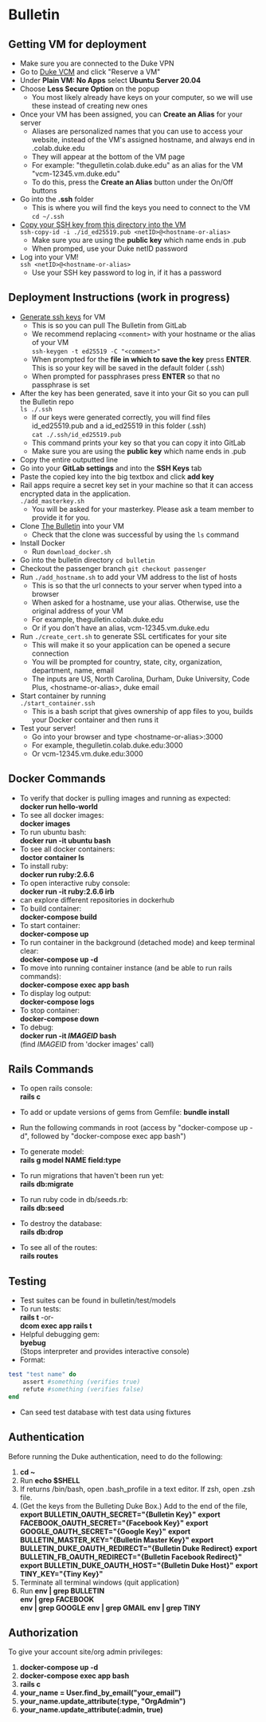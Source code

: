# Bulletin

## Getting VM for deployment  
* Make sure you are connected to the Duke VPN  
* Go to [Duke VCM](https://vcm.duke.edu/) and click "Reserve a VM"  
* Under **Plain VM: No Apps** select **Ubuntu Server 20.04**  
* Choose **Less Secure Option** on the popup  
    * You most likely already have keys on your computer, so we will use these instead of creating new ones  
* Once your VM has been assigned, you can **Create an Alias** for your server  
    * Aliases are personalized names that you can use to access your website, instead of the VM's assigned hostname, and always end in .colab.duke.edu  
    * They will appear at the bottom of the VM page  
    * For example: "thegulletin.colab.duke.edu" as an alias for the VM "vcm-12345.vm.duke.edu"  
    * To do this, press the **Create an Alias** button under the On/Off buttons  
* Go into the **.ssh** folder  
    * This is where you will find the keys you need to connect to the VM  
`cd ~/.ssh`  
* [Copy your SSH key from this directory into the VM](https://www.ssh.com/ssh/copy-id#copy-the-key-to-a-server)  
`ssh-copy-id -i ./id_ed25519.pub <netID>@<hostname-or-alias>`  
    * Make sure you are using the **public key** which name ends in .pub  
    * When promped, use your Duke netID password  
* Log into your VM!  
`ssh <netID>@<hostname-or-alias>`  
    * Use your SSH key password to log in, if it has a password  

## Deployment Instructions (work in progress)  
* [Generate ssh keys](https://gitlab.oit.duke.edu/help/ssh/README#generating-a-new-ssh-key-pair) for VM  
    * This is so you can pull The Bulletin from GitLab  
    * We recommend replacing `<comment>` with your hostname or the alias of your VM  
`ssh-keygen -t ed25519 -C "<comment>"`  
    * When prompted for the **file in which to save the key** press **ENTER**. This is so your key will be saved in the default folder (.ssh)  
    * When prompted for passphrases press **ENTER** so that no passphrase is set  
* After the key has been generated, save it into your Git so you can pull the Bulletin repo    
`ls ./.ssh`  
    * If our keys were generated correctly, you will find files id_ed25519.pub and a id_ed25519 in this folder (.ssh)  
`cat ./.ssh/id_ed25519.pub`  
    * This command prints your key so that you can copy it into GitLab  
    * Make sure you are using the **public key** which name ends in .pub  
* Copy the entire outputted line  
* Go into your **GitLab settings** and into the **SSH Keys** tab  
* Paste the copied key into the big textbox and click **add key**  
* Rail apps require a secret key set in your machine so that it can access encrypted data in the application.   
`./add_masterkey.sh`  
    * You will be asked for your masterkey. Please ask a team member to provide it for you.  
* Clone [The Bulletin](https://gitlab.oit.duke.edu/bulletin/bulletin) into your VM  
    * Check that the clone was successful by using the `ls` command 
* Install Docker  
    * Run `download_docker.sh` 
* Go into the bulletin directory `cd bulletin`
* Checkout the passenger branch `git checkout passenger`
* Run `./add_hostname.sh` to add your VM address to the list of hosts  
    * This is so that the url connects to your server when typed into a browser  
    * When asked for a hostname, use your alias. Otherwise, use the original address of your VM  
    * For example, thegulletin.colab.duke.edu  
    * Or if you don't have an alias, vcm-12345.vm.duke.edu  
* Run `./create_cert.sh` to generate SSL certificates for your site  
    * This will make it so your application can be opened a secure connection
    * You will be prompted for country, state, city, organization, department, name, email
    * The inputs are US, North Carolina, Durham, Duke University, Code Plus, \<hostname-or-alias>, duke email
* Start container by running  
`./start_container.ssh`  
    * This is a bash script that gives ownership of app files to you, builds your Docker container and then runs it  
* Test your server!  
    * Go into your browser and type \<hostname-or-alias>:3000  
    * For example, thegulletin.colab.duke.edu:3000  
    * Or vcm-12345.vm.duke.edu:3000  

## Docker Commands
* To verify that docker is pulling images and running as expected:  
**docker run hello-world**
* To see all docker images:  
**docker images**
* To run ubuntu bash:  
**docker run -it ubuntu bash**
* To see all docker containers:  
**doctor container ls**
* To install ruby:  
**docker run ruby:2.6.6**
* To open interactive ruby console:  
**docker run -it ruby:2.6.6 irb**
* can explore different repositories in dockerhub
* To build container:  
**docker-compose build**
* To start container:  
**docker-compose up**
* To run container in the background (detached mode) and keep terminal clear:  
**docker-compose up -d**
* To move into running container instance (and be able to run rails commands):  
**docker-compose exec app bash**
* To display log output:  
**docker-compose logs**
* To stop container:  
**docker-compose down**
* To debug:  
**docker run -it *IMAGEID* bash**  
(find *IMAGEID* from 'docker images' call)

## Rails Commands
* To open rails console:  
**rails c**
* To add or update versions of gems from Gemfile:
**bundle install**

* Run the following commands in root (access by "docker-compose up -d", followed by "docker-compose exec app bash")
* To generate model:  
**rails g model NAME field:type**
* To run migrations that haven't been run yet:  
**rails db:migrate**
* To run ruby code in db/seeds.rb:  
**rails db:seed**
* To destroy the database:  
**rails db:drop**
* To see all of the routes:  
**rails routes**

## Testing
* Test suites can be found in bulletin/test/models
* To run tests:  
**rails t** -or-  
**dcom exec app rails t**
* Helpful debugging gem:  
**byebug**  
(Stops interpreter and provides interactive console)
* Format:  
```ruby
test "test name" do
    assert #something (verifies true)
    refute #something (verifies false)
end
```
* Can seed test database with test data using fixtures

## Authentication
Before running the Duke authentication, need to do the following:
1. **cd ~**
2. Run **echo $SHELL**
3. If returns /bin/bash, open .bash_profile in a text editor. If zsh, open .zsh file.
4. (Get the keys from the Bulleting Duke Box.) Add to the end of the file, 
**export BULLETIN_OAUTH_SECRET="{Bulletin Key}"**
**export FACEBOOK_OAUTH_SECRET="{Facebook Key}"**
**export GOOGLE_OAUTH_SECRET="{Google Key}"**
**export BULLETIN_MASTER_KEY="{Bulletin Master Key}"**
**export BULLETIN_DUKE_OAUTH_REDIRECT="{Bulletin Duke Redirect}**
**export BULLETIN_FB_OAUTH_REDIRECT="{Bulletin Facebook Redirect}"**
**export BULLETIN_DUKE_OAUTH_HOST="{Bulletin Duke Host}"**
**export TINY_KEY="{Tiny Key}"**
5. Terminate all terminal windows (quit application)
6. Run 
**env | grep BULLETIN**  
**env | grep FACEBOOK**  
**env | grep GOOGLE** 
**env | grep GMAIL**
**env | grep TINY**

## Authorization
To give your account site/org admin privileges:
1. **docker-compose up -d**
2. **docker-compose exec app bash**
3. **rails c**
4. **your_name = User.find_by_email("your_email")**
5. **your_name.update_attribute(:type, "OrgAdmin")**
6. **your_name.update_attribute(:admin, true)**

